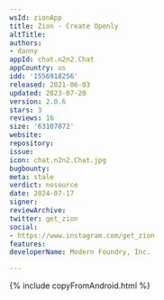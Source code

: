 ```yaml
---
wsId: zionApp
title: Zion - Create Openly
altTitle: 
authors:
- danny
appId: chat.n2n2.Chat
appCountry: us
idd: '1556918256'
released: 2021-06-03
updated: 2023-07-20
version: 2.0.6
stars: 3
reviews: 16
size: '63107072'
website: 
repository: 
issue: 
icon: chat.n2n2.Chat.jpg
bugbounty: 
meta: stale
verdict: nosource
date: 2024-07-17
signer: 
reviewArchive: 
twitter: get_zion
social:
- https://www.instagram.com/get_zion
features: 
developerName: Modern Foundry, Inc.

---
```


{% include copyFromAndroid.html %}